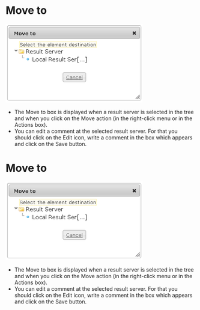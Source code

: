 <!--
author:
    - 'Jérôme Bogaerts'
created_at: '2012-03-29 15:59:20'
updated_at: '2013-03-13 14:20:30'
tags:
    - Deliveries
-->

Move to
=======

![](../resources/resultservers-move.png)

-   The Move to box is displayed when a result server is selected in the tree and when you click on the Move action (in the right-click menu or in the Actions box).
-   You can edit a comment at the selected result server. For that you should click on the Edit icon, write a comment in the box which appears and click on the Save button.

Move to
=======

![](../resources/resultservers-move.png)

-   The Move to box is displayed when a result server is selected in the tree and when you click on the Move action (in the right-click menu or in the Actions box).
-   You can edit a comment at the selected result server. For that you should click on the Edit icon, write a comment in the box which appears and click on the Save button.


